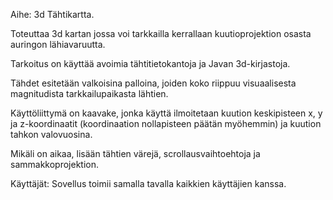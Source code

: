
Aihe: 3d Tähtikartta. 

Toteuttaa 3d kartan jossa voi tarkkailla kerrallaan kuutioprojektion osasta auringon 
lähiavaruutta. 

Tarkoitus on käyttää avoimia tähtitietokantoja ja Javan 3d-kirjastoja. 

Tähdet esitetään valkoisina palloina, joiden koko riippuu visuaalisesta 
magnitudista tarkkailupaikasta lähtien. 

Käyttöliittymä on kaavake, jonka käyttä ilmoitetaan kuution keskipisteen x, y ja z-koordinaatit (koordinaation nollapisteen päätän myöhemmin) ja kuution tahkon valovuosina. 

Mikäli on aikaa, lisään tähtien värejä, scrollausvaihtoehtoja ja sammakkoprojektion. 

Käyttäjät: Sovellus toimii samalla tavalla kaikkien käyttäjien kanssa. 



